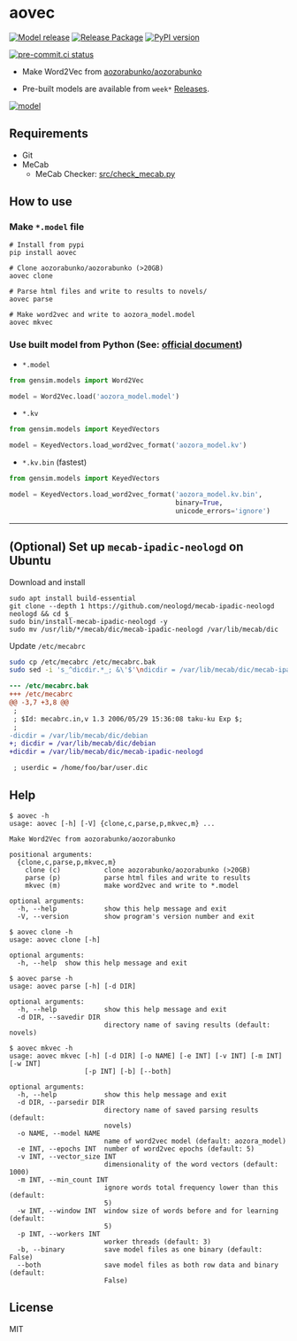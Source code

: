 # aovec

[![Model release](https://github.com/eggplants/aovec/actions/workflows/model_release.yml/badge.svg)](https://github.com/eggplants/aovec/actions/workflows/model_release.yml)
[![Release Package](https://github.com/eggplants/aovec/actions/workflows/release.yml/badge.svg)](https://github.com/eggplants/aovec/actions/workflows/release.yml) [![PyPI version](https://badge.fury.io/py/aovec.svg)](https://badge.fury.io/py/aovec)

[![pre-commit.ci status](https://results.pre-commit.ci/badge/github/eggplants/aovec/master.svg)](https://results.pre-commit.ci/latest/github/eggplants/aovec/master)

- Make Word2Vec from [aozorabunko/aozorabunko](https://github.com/aozorabunko/aozorabunko)

- Pre-built models are available from `week*` [Releases](https://github.com/eggplants/aovec/releases).

[![model](
<https://img.shields.io/badge/dynamic/json.svg?label=Model&query=$[0].assets[0].browser_download_url&url=https://api.github.com/repos/eggplants/aovec/releases>
)](https://github.com/eggplants/aovec/releases)

## Requirements

- Git
- MeCab
  - MeCab Checker: [src/check_mecab.py](https://github.com/eggplants/aovec/blob/master/src/check_mecab.py)

## How to use

### Make `*.model` file

```shellsession
# Install from pypi
pip install aovec

# Clone aozorabunko/aozorabunko (>20GB)
aovec clone

# Parse html files and write to results to novels/
aovec parse

# Make word2vec and write to aozora_model.model
aovec mkvec
```

### Use built model from Python (See: [official document](https://radimrehurek.com/gensim/models/word2vec.html))

- `*.model`

```python
from gensim.models import Word2Vec

model = Word2Vec.load('aozora_model.model')
```

- `*.kv`

```python
from gensim.models import KeyedVectors

model = KeyedVectors.load_word2vec_format('aozora_model.kv')
```

- `*.kv.bin` (fastest)

```python
from gensim.models import KeyedVectors

model = KeyedVectors.load_word2vec_format('aozora_model.kv.bin',
                                          binary=True,
                                          unicode_errors='ignore')
```

---

## (Optional) Set up `mecab-ipadic-neologd` on Ubuntu

Download and install

```shellsession
sudo apt install build-essential
git clone --depth 1 https://github.com/neologd/mecab-ipadic-neologd neologd && cd $_
sudo bin/install-mecab-ipadic-neologd -y
sudo mv /usr/lib/*/mecab/dic/mecab-ipadic-neologd /var/lib/mecab/dic
```

Update `/etc/mecabrc`

```bash
sudo cp /etc/mecabrc /etc/mecabrc.bak
sudo sed -i 's_^dicdir.*_; &\'$'\ndicdir = /var/lib/mecab/dic/mecab-ipadic-neologd_' /etc/mecabrc
```

```diff
--- /etc/mecabrc.bak
+++ /etc/mecabrc
@@ -3,7 +3,8 @@
 ;
 ; $Id: mecabrc.in,v 1.3 2006/05/29 15:36:08 taku-ku Exp $;
 ;
-dicdir = /var/lib/mecab/dic/debian
+; dicdir = /var/lib/mecab/dic/debian
+dicdir = /var/lib/mecab/dic/mecab-ipadic-neologd

 ; userdic = /home/foo/bar/user.dic
```

## Help

```shellsession
$ aovec -h
usage: aovec [-h] [-V] {clone,c,parse,p,mkvec,m} ...

Make Word2Vec from aozorabunko/aozorabunko

positional arguments:
  {clone,c,parse,p,mkvec,m}
    clone (c)           clone aozorabunko/aozorabunko (>20GB)
    parse (p)           parse html files and write to results
    mkvec (m)           make word2vec and write to *.model

optional arguments:
  -h, --help            show this help message and exit
  -V, --version         show program's version number and exit
```

```shellsession
$ aovec clone -h
usage: aovec clone [-h]

optional arguments:
  -h, --help  show this help message and exit
```

```shellsession
$ aovec parse -h
usage: aovec parse [-h] [-d DIR]

optional arguments:
  -h, --help            show this help message and exit
  -d DIR, --savedir DIR
                        directory name of saving results (default: novels)
```

```shellsession
$ aovec mkvec -h
usage: aovec mkvec [-h] [-d DIR] [-o NAME] [-e INT] [-v INT] [-m INT] [-w INT]
                   [-p INT] [-b] [--both]

optional arguments:
  -h, --help            show this help message and exit
  -d DIR, --parsedir DIR
                        directory name of saved parsing results (default:
                        novels)
  -o NAME, --model NAME
                        name of word2vec model (default: aozora_model)
  -e INT, --epochs INT  number of word2vec epochs (default: 5)
  -v INT, --vector_size INT
                        dimensionality of the word vectors (default: 1000)
  -m INT, --min_count INT
                        ignore words total frequency lower than this (default:
                        5)
  -w INT, --window INT  window size of words before and for learning (default:
                        5)
  -p INT, --workers INT
                        worker threads (default: 3)
  -b, --binary          save model files as one binary (default: False)
  --both                save model files as both row data and binary (default:
                        False)
```

## License

MIT
